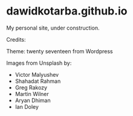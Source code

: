# dawidkotarba.github.io

My personal site, under construction.

Credits:

Theme: twenty seventeen from Wordpress

Images from Unsplash by:
- Victor Malyushev
- Shahadat Rahman
- Greg Rakozy
- Martin Wilner
- Aryan Dhiman
- Ian Doley